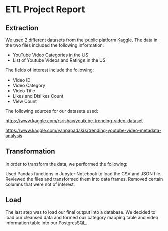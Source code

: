 # ETL Project Report
## Extraction
We used 2 different datasets from the public platform Kaggle. The data in the two files included the following information:

*	YouTube Video Categories in the US
*	List of Youtube Videos and Ratings in the US

The fields of interest include the following:

*	Video ID
*	Video Category
*	Video Title
*	Likes and Dislikes Count
*	View Count

The following sources for our datasets used:

https://www.kaggle.com/rsrishav/youtube-trending-video-dataset

https://www.kaggle.com/yanpapadakis/trending-youtube-video-metadata-analysis

## Transformation
In order to transform the data, we performed the following:

Used Pandas functions in Jupyter Notebook to load the CSV and JSON file.
Reviewed the files and transformed them into data frames.
Removed certain columns that were not of interest.

## Load
The last step was to load our final output into a database. We decided to load our cleansed data and formed our category mapping table and video information table into our PostgresSQL.
